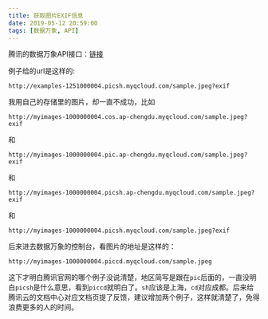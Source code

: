 ```yaml
---
title: 获取图片EXIF信息
date: 2019-05-12 20:59:00
tags: [数据万象, API]
---
```


腾讯的数据万象API接口：[链接][1]  

例子给的url是这样的:
```
http://examples-1251000004.picsh.myqcloud.com/sample.jpeg?exif
```

我用自己的存储里的图片，却一直不成功，比如
```
http://myimages-1000000004.cos.ap-chengdu.myqcloud.com/sample.jpeg?exif
```
和
```
http://myimages-1000000004.pic.ap-chengdu.myqcloud.com/sample.jpeg?exif
```
和
```
http://myimages-1000000004.picsh.ap-chengdu.myqcloud.com/sample.jpeg?exif
```
和
```
http://myimages-1000000004.picsh.myqcloud.com/sample.jpeg?exif
```

后来进去数据万象的控制台，看图片的地址是这样的：
```
http://myimages-1000000004.piccd.myqcloud.com/sample.jpeg
```

这下才明白腾讯官网的哪个例子没说清楚，地区简写是跟在`pic`后面的，一直没明白`picsh`是什么意思，看到`piccd`就明白了。`sh`应该是上海，`cd`对应成都。后来给腾讯云的文档中心对应文档页提了反馈，建议增加两个例子，这样就清楚了，免得浪费更多的人的时间。


[1]: https://cloud.tencent.com/document/product/460/6926


